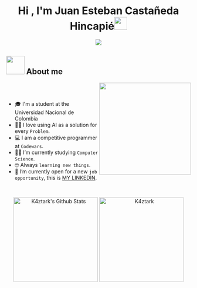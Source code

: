 <h1 align="center"><b>Hi , I'm Juan Esteban Castañeda Hincapié</b><img src="https://media.giphy.com/media/hvRJCLFzcasrR4ia7z/giphy.gif" width="35"></h1>
<p align="center">
  <a href="https://github.com/DenverCoder1/readme-typing-svg"><img src="https://readme-typing-svg.herokuapp.com?font=Time+New+Roman&color=%23C8BE25&size=25&center=true&vCenter=true&width=600&height=100&lines=Computer+Science+Student;learning+new+things;Python+lover"></a>
</p>

## <picture><img src = "https://github.com/7oSkaaa/7oSkaaa/blob/main/Images/about_me.gif?raw=true" width = 50px></picture> About me

<picture> <img align="right" src="https://github.com/7oSkaaa/7oSkaaa/blob/main/Images/Right_Side.gif?raw=true" width = 250px></picture>

<br><br>

- :mortar_board: I'm a student at the Universidad Nacional de Colombia
- :technologist: I love using AI as a solution for every `Problem`.
- :computer: I am a competitive programmer at `Codewars`.
- :student: I’m currently studying `Computer Science`.
- :nerd_face: Always `learning new things`.
- :thinking: I’m currently open for a new `job opportunity`, this is [MY LINKEDIN](linkedin.com/in/juan-esteban-castañeda-hincapié-20306125a).
<br>
<p align="center">
    <a href="https://github.com/anuraghazra/github-readme-stats">
	    <img alt="K4ztark's Github Stats" src="https://github-readme-stats.vercel.app/api?username=K4ztark&show_icons=true&count_private=true&locale=en&theme=tokyonight&layout=compact" height="230px"/></a>
	  <img src="https://github-readme-stats.vercel.app/api/top-langs?username=K4ztark&langs_count=10&show_icons=true&locale=en&theme=tokyonight" alt="K4ztark" height="230px"/>
<br/>

